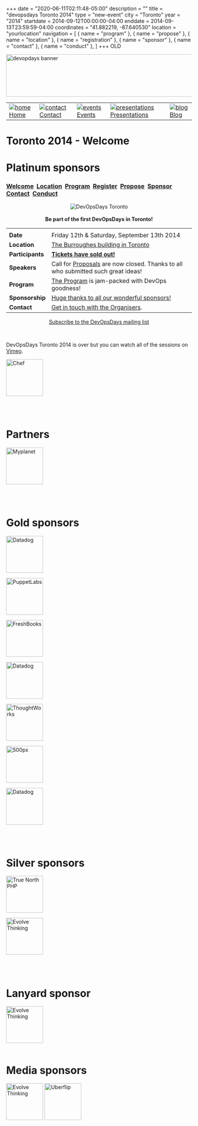 +++
date = "2020-06-11T02:11:48-05:00"
description = ""
title = "devopsdays Toronto 2014"
type = "new-event"
city = "Toronto"
year = "2014"
startdate = 2014-09-12T00:00:00-04:00
enddate = 2014-09-13T23:59:59-04:00
coordinates = "41.882219, -87.640530"
location = "yourlocation"
navigation = [
    { name = "program" },
    { name = "propose" },
    { name = "location" },
    { name = "registration" },
    { name = "sponsor" },
    { name = "contact" },
    { name = "conduct" },
]
+++
OLD






<!DOCTYPE HTML PUBLIC "-//W3C//DTD HTML 4.01 Transitional//EN"
"http://www.w3.org/TR/html4/loose.dtd">
<html>
<head>
<meta http-equiv="content-type" content="text/html; charset=utf-8" >
<title>Toronto 2014
 - Welcome</title>
<meta name="author" content="" >





<link rel="alternate" type="application/rss+xml" title="devopsdays RSS Feed" href="http://www.devopsdays.org/feed/" >



<script type="text/javascript" src="https://www.google.com/jsapi"></script>
<script type="text/javascript">
google.load('jquery', '1.3.2');
</script>

<!---This is a combined jAmpersand, jqwindont , jPullquote -->
<script type="text/javascript" src="/js/devops.js"></script>

<!--- Blueprint CSS Framework Screen + Fancytype-Screen + jedi.css -->
<link rel="stylesheet" href="/css/devops.min.css" type="text/css" media="screen, projection">
<link rel="stylesheet" href="/css/blueprint/print.css" type="text/css" media="print">
<!--[if IE]>
<link rel="stylesheet" href="/css/blueprint/ie.css" type="text/css" media="screen, projection">
<![endif]-->
</head>


<body onload="initialize()">

<div class="container ">
<div class="span-24 last" id="header">

 <div class="span-16 first">
	<img src="/images/devopsdays-banner.png" title="devopsdays banner" width="801" height="115" alt="devopdays banner" ><br>
 </div>
 <div class="span-8 last">
 </div>
</div>

<div class="span-24 last">
<div class="span-15 first">
<div id="headermenu">
<table >
  <tr>
    <td>
      <a href="/"><img alt="home" title="home" src="/images/home.png"></a>
      <a href="/">Home</a>
    </td>
    <td>
      <a href="/contact/"><img alt="contact" title="contact" src="/images/contact.png"></a>
      <a href="/contact/">Contact</a>
    </td>
    <td>
      <a href="/events/"><img alt="events" title="events" src="/images/events.png"></a>
      <a href="/events/">Events</a>
    </td>
    <td>
      <a href="/presentations/"><img alt="presentations" title="presentations" src="/images/presentations.png"></a>
      <a href="/presentations/">Presentations</a>
    </td>
    <td>
      <a href="/blog/"><img alt="blog" title="blog" src="/images/blog.png"></a>
      <a href="/blog/">Blog</a>
    </td>
  </tr>
</table>
</div>

</div>
<div class="span-8 last">
</div>

<div class="span-24 last" id="title">
<div class="span-15 first">
<h1>Toronto 2014
 - Welcome </h1>
</div>

<div class="span-8 last">
</div>

  
<h1>Platinum sponsors</h1>
  

</div>


<div class="span-15  ">
  <div class="span-15  last ">
  <div class="submenu">
  <h3>
    <a href="/events/2014/toronto/">Welcome</a> 
    <a href="/events/2014/toronto/location">Location</a> 
    <a href="/events/2014/toronto/program">Program</a> 
    <a href="/events/2014/toronto/registration">Register</a> 
    <a href="/events/2014/toronto/propose">Propose</a> 
    <a href="/events/2014/toronto/sponsor">Sponsor</a> 
    <a href="/events/2014/toronto/contact">Contact</a> 
    <a href="/events/2014/toronto/conduct">Conduct</a> 
  </h3>
</div>


  

<center>
  <img border="0" src="toronto-new.png" alt="DevOpsDays Toronto"><br><br>
  <b>Be part of the first DevOpsDays in Toronto!</b>
</center>


<center>
  <table>
    <tr>
      <td></td>
    </tr>
    <tr>
      <td><b>Date</b></td>
      <td>Friday 12th & Saturday, September 13th 2014
</td>
    </tr>
    <tr>
      <td><b>Location</b></td>
      <td><a href="location/"><a href="http://devopsdays.org/events/2014/toronto/location/" target="_blank">The Burroughes building in Toronto</a></td>
    </tr>
    <tr>
      <td><b>Participants</b></td>
      <td><b><a href="registration/">Tickets have sold out!</a></b></td></tr>
    <tr>
      <td><b>Speakers</b></td>
      <td>Call for <a href="propose/">Proposals</a> are now closed. Thanks to all who submitted such great ideas!</td>
    </tr>
    <tr>
      <td><b>Program</b></td>
      <td><a href="program/">The Program</a> is jam-packed with DevOps goodness!</td>
    </tr>
    <tr>
      <td><b>Sponsorship</b></td>
      <td><a href="sponsor/">Huge thanks to all our wonderful sponsors!</a></td>
    </tr>
    <tr>
      <td><b>Contact</b></td>
      <td><a href="contact/">Get in touch with the Organisers</a>.</td>
    </tr>
  </table>
</center>


<center>
  <a href="http://groups.google.com/group/devopsdays">Subscribe to the DevOpsDays mailing list</a>
</center>




<p> </p>


<p>DevOpsDays Toronto 2014 is over but you can watch all of the sessions on <a href="http://vimeo.com/album/3123830">Vimeo</a>.</p>




  </div>
  
</div>

<div class="span-8 last">
  <div class="span-8 last">






<a href='http://getchef.com/'><img border="0" alt='Chef' title='Chef' width="100px" height="100px" src='/events/2014/toronto/logos/chef.png'></a>

<br />
<br />



<h1>Partners</h1>




<a href='http://myplanet.io/'><img border="0" alt='Myplanet' title='Myplanet' width="100px" height="100px" src='/events/2014/toronto/logos/myplanet.png'></a>

<br />
<br />



<h1>Gold sponsors</h1>



<a href='http://datadog.com/'><img border="0" alt='Datadog' title='Datadog' width="100px" height="100px" src='/events/2014/toronto/logos/datadog.png'></a>

<a href='http://puppetlabs.com/'><img border="0" alt='PuppetLabs' title='PuppetLabs' width="100px" height="100px" src='/events/2014/toronto/logos/puppetlabs.png'></a>

<a href='http://freshbooks.com/'><img border="0" alt='FreshBooks' title='FreshBooks' width="100px" height="100px" src='/events/2014/toronto/logos/freshbooks.png'></a>

<a href='http://pagerduty.com/'><img border="0" alt='Datadog' title='Datadog' width="100px" height="100px" src='/events/2014/toronto/logos/pagerduty.png'></a>

<a href='http://thoughtworks.com/'><img border="0" alt='ThoughtWorks' title='ThoughtWorks' width="100px" height="100px" src='/events/2014/toronto/logos/thoughtworks.png'></a>

<a href='http://500px.com/'><img border="0" alt='500px' title='500px' width="100px" height="100px" src='/events/2014/toronto/logos/500px.png'></a>

<a href='http://software.dell.com/'><img border="0" alt='Datadog' title='Datadog' width="100px" height="100px" src='/events/2014/toronto/logos/dell.png'></a>

<br />
<br />



<h1>Silver sponsors</h1>



<a href='http://truenorthphp.ca/'><img border="0" alt='True North PHP' title='True North PHP' width="100px" height="100px" src='/events/2014/toronto/logos/truenorth.png'></a>

<a href='http://evolvethinking.com/'><img border="0" alt='Evolve Thinking' title='Evolve Thinking' width="100px" height="100px" src='/events/2014/toronto/logos/evolvethinking.png'></a>

<br />
<br />

<h1>Lanyard sponsor</h1>
<a href="http://evolvethinking.com"><img border="0" alt='Evolve Thinking' title='Evolve Thinking' width="100px" height="100px" src='/events/2014/toronto/logos/evolvethinking.png'></a>
<br />
<br />

<h1>Media sponsors</h1>
<a href="http://oreilly.com"><img border="0" alt='Evolve Thinking' title='O-Reilly Media' width="100px" height="100px" src='/events/2014/toronto/logos/oreilly.png'></a>
<a href="http://uberflip.com"><img border="0" alt='Uberflip' title='Uberflip' width="100px" height="100px" src='/events/2014/toronto/logos/uberflip.png'></a>
<br />

</div>
  <div class="span-8 last">
  </div>


</div>


</div>
</div>

<script type="text/javascript">
  var _gaq = _gaq || [];
  _gaq.push(['_setAccount', 'UA-9713393-1']);
  _gaq.push(['_trackPageview']);

  (function() {
    var ga = document.createElement('script'); ga.type = 'text/javascript'; ga.async = true;
    ga.src = ('https:' == document.location.protocol ? 'https://ssl' : 'http://www') + '.google-analytics.com/ga.js';
    var s = document.getElementsByTagName('script')[0]; s.parentNode.insertBefore(ga, s);
  })();
</script>




</body>
</html>
